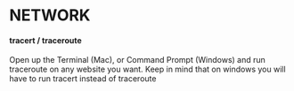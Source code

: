 
# NETWORK
#### tracert / traceroute
Open up the Terminal (Mac), or Command Prompt (Windows) and run traceroute on any website you want. 
Keep in mind that on windows you will have to run tracert instead of traceroute
